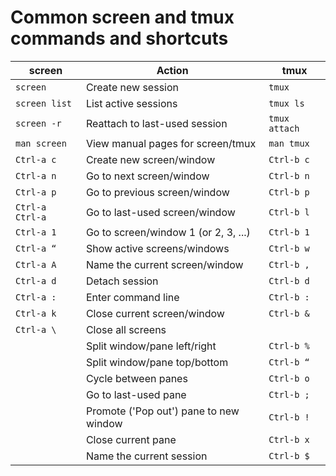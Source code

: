 # Common screen and tmux commands and shortcuts

| screen | Action | tmux |
| - | - | - |
| `screen` | Create new session | `tmux` |
| `screen list` | List active sessions | `tmux ls` |
| `screen -r` | Reattach to last-used session | `tmux attach` |
| `man screen` | View manual pages for screen/tmux | `man tmux` |
| `Ctrl-a c` | Create new screen/window | `Ctrl-b c` |
| `Ctrl-a n` | Go to next screen/window | `Ctrl-b n` |
| `Ctrl-a p` | Go to previous screen/window | `Ctrl-b p` |
| `Ctrl-a Ctrl-a` | Go to last-used screen/window | `Ctrl-b l` |
| `Ctrl-a 1` | Go to screen/window 1 (or 2, 3, ...) | `Ctrl-b 1` |
| `Ctrl-a “` | Show active screens/windows | `Ctrl-b w` |
| `Ctrl-a A` | Name the current screen/window | `Ctrl-b ,` |
| `Ctrl-a d` | Detach session | `Ctrl-b d` |
| `Ctrl-a :` | Enter command line | `Ctrl-b :` |
| `Ctrl-a k` | Close current screen/window | `Ctrl-b &` |
| `Ctrl-a \` | Close all screens | |
| | Split window/pane left/right | `Ctrl-b %` |
| | Split window/pane top/bottom | `Ctrl-b “` |
| | Cycle between panes | `Ctrl-b o` |
| | Go to last-used pane | `Ctrl-b ;` |
| | Promote ('Pop out') pane to new window | `Ctrl-b !` |
| | Close current pane | `Ctrl-b x` |
| | Name the current session | `Ctrl-b $` |
